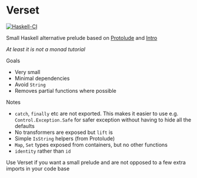# Verset

[![Haskell-CI](https://github.com/andrevdm/verset/actions/workflows/haskell-ci.yml/badge.svg?branch=master)](https://github.com/andrevdm/verset/actions/workflows/haskell-ci.yml)


Small Haskell alternative prelude based on [Protolude](https://hackage.haskell.org/package/protolude) and [Intro](https://hackage.haskell.org/package/intro)

*At least it is not a monad tutorial*

Goals
 - Very small
 - Minimal dependencies
 - Avoid `String`
 - Removes partial functions where possible



Notes
 - `catch`, `finally` etc are not exported. This makes it easier to use e.g. `Control.Exception.Safe` for safer exception without having to hide all the defaults
 - No transformers are exposed but `lift` is
 - Simple `IsString` helpers (from Protolude)
 - `Map`, `Set` types exposed from containers, but no other functions
 - `identity` rather than `id`


 Use Verset if you want a small prelude and are not opposed to a few extra imports in your code base
